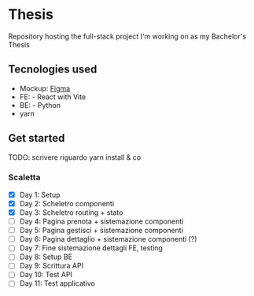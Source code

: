 # Thesis

Repository hosting the full-stack project I'm working on as my Bachelor's Thesis

## Tecnologies used

- Mockup: [Figma](https://www.figma.com/design/E2oxlgq3FVQRVGZg5toH1E/Tesi)
- FE:
      - React with Vite
- BE:
      - Python
- yarn

## Get started

TODO: scrivere riguardo yarn install & co

### Scaletta

- [x] Day 1: Setup
- [x] Day 2: Scheletro componenti
- [x] Day 3: Scheletro routing + stato
- [ ] Day 4: Pagina prenota + sistemazione componenti
- [ ] Day 5: Pagina gestisci + sistemazione componenti
- [ ] Day 6: Pagina dettaglio + sistemazione componenti (?)
- [ ] Day 7: Fine sistemazione dettagli FE, testing
- [ ] Day 8: Setup BE
- [ ] Day 9: Scrittura API
- [ ] Day 10: Test API
- [ ] Day 11: Test applicativo
